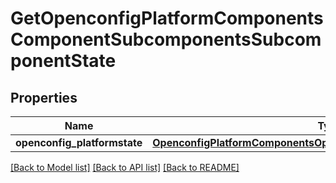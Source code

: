 # GetOpenconfigPlatformComponentsComponentSubcomponentsSubcomponentState

## Properties
Name | Type | Description | Notes
------------ | ------------- | ------------- | -------------
**openconfig_platformstate** | [**OpenconfigPlatformComponentsOpenconfigplatformcomponentsConfig**](OpenconfigPlatformComponentsOpenconfigplatformcomponentsConfig.md) |  | [optional] 

[[Back to Model list]](../README.md#documentation-for-models) [[Back to API list]](../README.md#documentation-for-api-endpoints) [[Back to README]](../README.md)


